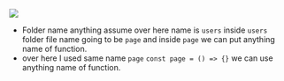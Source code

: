 ![](https://i.imgur.com/h4EKm2P.png)


- Folder name anything assume over here name is `users` inside `users` folder file name going to be `page` and inside `page` we can put anything name of function. 
- over here I used same name `page` `const page = () => {}` we can use anything name of function.

